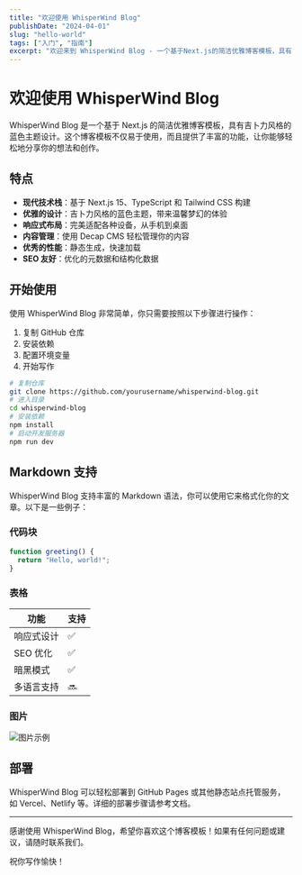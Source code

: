 ```yaml
---
title: "欢迎使用 WhisperWind Blog"
publishDate: "2024-04-01"
slug: "hello-world"
tags: ["入门", "指南"]
excerpt: "欢迎来到 WhisperWind Blog - 一个基于Next.js的简洁优雅博客模板，具有吉卜力风格的蓝色主题设计。"
---
```


# 欢迎使用 WhisperWind Blog

WhisperWind Blog 是一个基于 Next.js 的简洁优雅博客模板，具有吉卜力风格的蓝色主题设计。这个博客模板不仅易于使用，而且提供了丰富的功能，让你能够轻松地分享你的想法和创作。

## 特点

- **现代技术栈**：基于 Next.js 15、TypeScript 和 Tailwind CSS 构建
- **优雅的设计**：吉卜力风格的蓝色主题，带来温馨梦幻的体验
- **响应式布局**：完美适配各种设备，从手机到桌面
- **内容管理**：使用 Decap CMS 轻松管理你的内容
- **优秀的性能**：静态生成，快速加载
- **SEO 友好**：优化的元数据和结构化数据

## 开始使用

使用 WhisperWind Blog 非常简单，你只需要按照以下步骤进行操作：

1. 复制 GitHub 仓库
2. 安装依赖
3. 配置环境变量
4. 开始写作

```bash
# 复制仓库
git clone https://github.com/yourusername/whisperwind-blog.git
# 进入目录
cd whisperwind-blog
# 安装依赖
npm install
# 启动开发服务器
npm run dev
```

## Markdown 支持

WhisperWind Blog 支持丰富的 Markdown 语法，你可以使用它来格式化你的文章。以下是一些例子：

### 代码块

```javascript
function greeting() {
  return "Hello, world!";
}
```

### 表格

| 功能 | 支持 |
|------|------|
| 响应式设计 | ✅ |
| SEO 优化 | ✅ |
| 暗黑模式 | ✅ |
| 多语言支持 | 🔜 |

### 图片

![图片示例](/images/hello-world.jpg)

## 部署

WhisperWind Blog 可以轻松部署到 GitHub Pages 或其他静态站点托管服务，如 Vercel、Netlify 等。详细的部署步骤请参考文档。

---

感谢使用 WhisperWind Blog，希望你喜欢这个博客模板！如果有任何问题或建议，请随时联系我们。

祝你写作愉快！ 